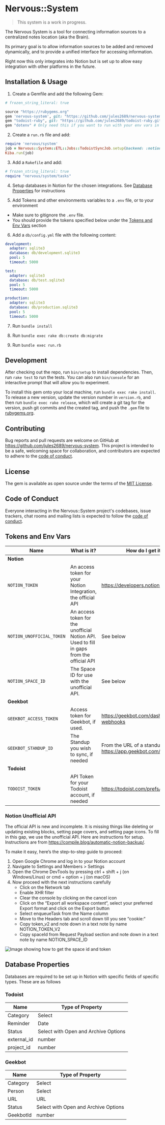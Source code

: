 # Nervous::System

> This system is a work in progress.

The Nervous System is a tool for connecting information sources to a centralized notes location (aka the Brain).

Its primary goal is to allow information sources to be added and removed dynamically, and to provide a unified interface for accessing information.

Right now this only integrates into Notion but is set up to allow easy integration with other platforms in the future.

## Installation & Usage

1. Create a Gemfile and add the following Gem:

```ruby
# frozen_string_literal: true

source "https://rubygems.org"
gem 'nervous-system', git: "https://github.com/jules2689/nervous-system.git"
gem "todoist-ruby", git: "https://github.com/jules2689/todoist-ruby.git"
gem "dotenv" # Only need this if you want to run with your env vars in .env file
```

2. Create a `run.rb` file and add:

```ruby
require 'nervous/system'
job = Nervous::System::ETL::Jobs::TodoistSyncJob.setup(backend: :notion, env: ENV)
Kiba.run(job)
```

3. Add a `Rakefile` and add:
```ruby
# frozen_string_literal: true
require "nervous/system/tasks"
```

4. Setup databases in Notion for the chosen integrations. See [Database Properties](#database-properties) for instructions

5. Add Tokens and other environments variables to a `.env` file, or to your environment
- Make sure to gitignore the `.env` file.
- You should provide the tokens specified below under the [Tokens and Env Vars](#tokens-and-env-vars) section

6. Add a `db/config.yml` file with the following content:
```yml
development:
  adapter: sqlite3
  database: db/development.sqlite3
  pool: 5
  timeout: 5000

test:
  adapter: sqlite3
  database: db/test.sqlite3
  pool: 5
  timeout: 5000

production:
  adapter: sqlite3
  database: db/production.sqlite3
  pool: 5
  timeout: 5000
```

7. Run `bundle install`

8. Run `bundle exec rake db:create db:migrate`

9. Run `bundle exec run.rb`


## Development

After checking out the repo, run `bin/setup` to install dependencies. Then, run `rake test` to run the tests. You can also run `bin/console` for an interactive prompt that will allow you to experiment.

To install this gem onto your local machine, run `bundle exec rake install`. To release a new version, update the version number in `version.rb`, and then run `bundle exec rake release`, which will create a git tag for the version, push git commits and the created tag, and push the `.gem` file to [rubygems.org](https://rubygems.org).

## Contributing

Bug reports and pull requests are welcome on GitHub at https://github.com/jules2689/nervous-system. This project is intended to be a safe, welcoming space for collaboration, and contributors are expected to adhere to the [code of conduct](https://github.com/jules2689/nervous-system/blob/main/CODE_OF_CONDUCT.md).

## License

The gem is available as open source under the terms of the [MIT License](https://opensource.org/licenses/MIT).

## Code of Conduct

Everyone interacting in the Nervous::System project's codebases, issue trackers, chat rooms and mailing lists is expected to follow the [code of conduct](https://github.com/jules2689/nervous-system/blob/main/CODE_OF_CONDUCT.md).

## Tokens and Env Vars

| Name | What is it? | How do I get it? |
| --- | --- | --- |
| **Notion** | | |
| `NOTION_TOKEN` | An access token for your Notion Integration, the official API | https://developers.notion.com/ |
| `NOTION_UNOFFICIAL_TOKEN` | An access token for the unofficial Notion API. Used to fill in gaps from the official API | See below |
| `NOTION_SPACE_ID` | The Space ID for use with the unofficial API. | See below |
| **Geekbot** | | |
| `GEEKBOT_ACCESS_TOKEN` | Access token for Geekbot, if used. | https://geekbot.com/dashboard/api-webhooks |
| `GEEKBOT_STANDUP_ID` | The Standup you wish to sync, if needed | From the URL of a standup listed on https://app.geekbot.com/dashboard/ |
| **Todoist** | | |
| `TODOIST_TOKEN` | API Token for your Todoist account, if needed | https://todoist.com/prefs/integrations |

### Notion Unofficial API

The official API is new and incomplete. It is missing things like deleting or updating existing blocks, setting page covers, and setting page icons. To fill in this gap, we use the unofficial API. Here are instructions for setup. Instructions are from https://compile.blog/automatic-notion-backup/.

To make it easy, here’s the step-to-step guide to proceed:

1. Open Google Chrome and log in to your Notion account
1. Navigate to Settings and Members > Settings
1. Open the Chrome DevTools by pressing ctrl + shift + j (on Windows/Linus) or cmd + option + j (on macOS)
1. Now proceed with the next instructions carefully
    - Click on the Network tab
    - Enable XHR filter
    - Clear the console by clicking on the cancel icon
    - Click on the “Export all workspace content“, select your preferred Export format and click on the Export button
    - Select enqueueTask from the Name column
    - Move to the Headers tab and scroll down till you see “cookie:“
    - Copy token_v2 and note down in a text note by name NOTION_TOKEN_V2
    - Copy spaceId from Request Payload section and note down in a text note by name NOTION_SPACE_ID

![Image showing how to get the space id and token](https://user-images.githubusercontent.com/3074765/118418462-7df4cc00-b686-11eb-97de-43b56bcf3efc.png)

## Database Properties

Databases are required to be set up in Notion with specific fields of specific types. These are as follows
### Todoist

| Name | Type of Property |
| --- | --- |
| Category | Select |
| Reminder | Date |
| Status | Select with Open and Archive Options |
| external_id | number |
| project_id | number |

### Geekbot

| Name | Type of Property |
| --- | --- |
| Category | Select |
| Person | Select |
| URL | URL |
| Status | Select with Open and Archive Options |
| GeekbotId | number |
